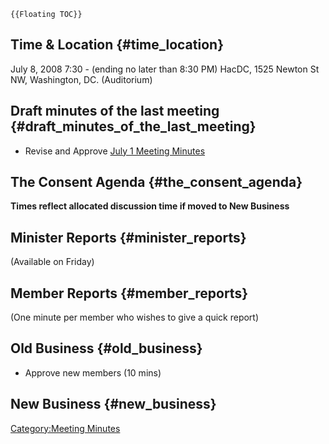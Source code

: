 ```{=mediawiki}
{{Floating TOC}}
```
## Time & Location {#time_location}

July 8, 2008 7:30 - (ending no later than 8:30 PM) HacDC, 1525 Newton St
NW, Washington, DC. (Auditorium)

## Draft minutes of the last meeting {#draft_minutes_of_the_last_meeting}

-   Revise and Approve [ July 1 Meeting
    Minutes](Regular_Member_Meeting_Minutes_2008_07_01)

## The Consent Agenda {#the_consent_agenda}

**Times reflect allocated discussion time if moved to New Business**

## Minister Reports {#minister_reports}

(Available on Friday)

## Member Reports {#member_reports}

(One minute per member who wishes to give a quick report)

## Old Business {#old_business}

-   Approve new members (10 mins)

## New Business {#new_business}

[Category:Meeting Minutes](Category:Meeting_Minutes)
